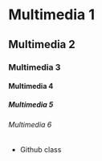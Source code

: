 # Multimedia 1
## Multimedia 2
### Multimedia 3
#### Multimedia 4
##### Multimedia 5
###### Multimedia 6

+ Github class 
